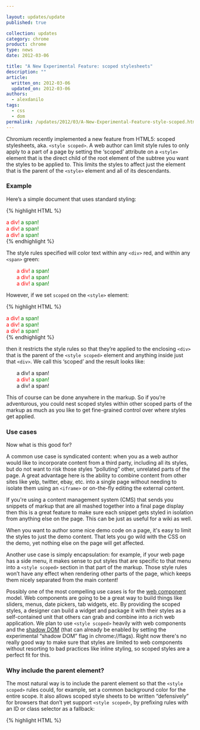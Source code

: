 ```yaml
---

layout: updates/update
published: true

collection: updates
category: chrome
product: chrome
type: news
date: 2012-03-06

title: "A New Experimental Feature: scoped stylesheets"
description: ""
article:
  written_on: 2012-03-06
  updated_on: 2012-03-06
authors:
  - alexdanilo
tags:
  - css
  - dom
permalink: /updates/2012/03/A-New-Experimental-Feature-style-scoped.html
---
```

Chromium recently implemented a new feature from HTML5: scoped stylesheets, aka.
`<style scoped>`. A web author can limit style rules to only apply to a part of a page by setting the ‘scoped’ attribute on a `<style>` element that is the direct child of the root element of the subtree you want the styles to be applied to. This limits the styles to affect just the element that is the parent of the `<style>` element and all of its descendants.

### Example

Here’s a simple document that uses standard styling:

{% highlight HTML %}
<html>
<body>
  <div>a div! <span>a span!</span></div>
    <div>
      <style>
        div { color: red; }
        span { color: green; }
      </style>
      a div! <span>a span!</span></div>
  <div>a div! <span>a span!</span></div>
</body>
</html>
{% endhighlight %}

The style rules specified will color text within any `<div>` red, and within any `<span>` green:

<p style="padding-left:2em;"><span style="color:red;">a div!</span> <span style="color:green;">a span!</span><br><span style="color:red;">a div!</span> <span style="color:green;">a span!</span><br><span style="color:red;">a div!</span> <span style="color:green;">a span!</span></p>

However, if we set `scoped` on the `<style>` element:

{% highlight HTML %}
<html>
<body>
  <div>a div! <span>a span!</span></div>
    <div>
      <style scoped>
        div { color: red; }
        span { color: green; }
      </style>
      a div! <span>a span!</span></div>
  <div>a div! <span>a span!</span></div>
</body>
</html>
{% endhighlight %}

then it restricts the style rules so that they’re applied to the enclosing `<div>` that is the parent of the `<style scoped>` element and anything inside just that `<div>`. We call this ‘scoped’ and the result looks like:

<p style="padding-left:2em;">
a div! a span!<br><span style="color:red;">a div!</span> <span style="color:green;">a span!</span><br>a div! a span!</p>

This of course can be done anywhere in the markup. So if you’re adventurous, you could nest scoped styles within other scoped parts of the markup as much as you like to get fine-grained control over where styles get applied.

### Use cases

Now what is this good for?

A common use case is syndicated content: when you as a web author would like to incorporate content from a third party, including all its styles, but do not want to risk those styles “polluting” other, unrelated parts of the page. A great advantage here is the ability to combine content from other sites like yelp, twitter, ebay, etc. into a single page without needing to isolate them using an `<iframe>` or on-the-fly editing the external content.

If you're using a content management system (CMS) that sends you snippets of markup that are all mashed together into a final page display then this is a great feature to make sure each snippet gets styled in isolation from anything else on the page. This can be just as useful for a wiki as well.

When you want to author some nice demo code on a page, it's easy to limit the styles to just the demo content. That lets you go wild with the CSS on the demo, yet nothing else on the page will get affected.

Another use case is simply encapsulation: for example, if your web page has a side menu, it makes sense to put styles that are specific to that menu into a `<style scoped>` section in that part of the markup. Those style rules won’t have any effect when rendering other parts of the page, which keeps them nicely separated from the main content!

Possibly one of the most compelling use cases is for the [web component](http://dvcs.w3.org/hg/webcomponents/raw-file/tip/explainer/index.html) model. Web components are going to be a great way to build things like sliders, menus, date pickers, tab widgets, etc. By providing the scoped styles, a designer can build a widget and package it with their styles as a self-contained unit that others can grab and combine into a rich web application. We plan to use `<style scoped>` heavily with web components and the [shadow DOM](http://dvcs.w3.org/hg/webcomponents/raw-file/tip/spec/shadow/index.html) (that can already be enabled by setting the experimental “shadow DOM” flag in chrome://flags). Right now there's no really good way to make sure that styles are limited to web components without resorting to bad practices like inline styling, so scoped styles are a perfect fit for this.

### Why include the parent element?

The most natural way is to include the parent element so that the `<style scoped>` rules could, for example, set a common background color for the entire scope. It also allows scoped style sheets to be written “defensively” for browsers that don’t yet support `<style scoped>`, by prefixing rules with an ID or class selector as a fallback:

{% highlight HTML %}
<div id=”menu”>
  <style scoped>
    #menu .main { … }
    #menu .sub { … }
  …
  {% endhighlight %}

This mimics the effect of using styles when  ‘scoped’ is implemented but with some run-time performance penalty due to the more complex selector. The nice thing about this approach is that it allows for a graceful fallback approach until the day when `<style scoped>` is widely supported and the ID selectors could simply be dropped.

### Status

Given that the implementation of scoped style sheets is still new, they are currently hidden behind a run-time flag in Chrome. To enable them you need to get a version of Chrome that has a version number of 19 or higher (Chrome Canary right now), then locate the ‘Enable `<style scoped>`’ entry in chrome://flags (towards the end), click ‘Enable’ and then restart the browser.

There are currently no known bugs, but `@global` and scoped versions of `@keyframes` and `@-webkit-region` and are stil in the process of being implemented. Also, `@font-face` is ignored for the time being since there is a good chance that the spec will change.


We would like to encourage everyone interested in the feature to try it out and let us know about your experiences: the good, the bad and (maybe) the buggy.

